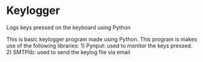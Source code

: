 # Keylogger
Logs keys pressed on the keyboard using Python

This is basic keylogger program made using Python. 
  This program is makes use of the following libraries:
      1) Pynput: used to monitor the keys pressed.
      2) SMTPlib: used to send the keylog file via email


